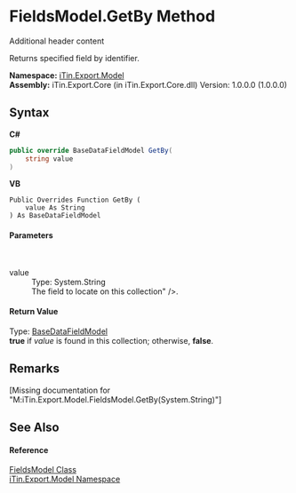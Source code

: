 # FieldsModel.GetBy Method 
Additional header content 

Returns specified field by identifier.

**Namespace:**&nbsp;<a href="N_iTin_Export_Model">iTin.Export.Model</a><br />**Assembly:**&nbsp;iTin.Export.Core (in iTin.Export.Core.dll) Version: 1.0.0.0 (1.0.0.0)

## Syntax

**C#**<br />
``` C#
public override BaseDataFieldModel GetBy(
	string value
)
```

**VB**<br />
``` VB
Public Overrides Function GetBy ( 
	value As String
) As BaseDataFieldModel
```


#### Parameters
&nbsp;<dl><dt>value</dt><dd>Type: System.String<br />The field to locate on this collection" />.</dd></dl>

#### Return Value
Type: <a href="T_iTin_Export_Model_BaseDataFieldModel">BaseDataFieldModel</a><br /><b>true</b> if *value* is found in this collection; otherwise, <b>false</b>.

## Remarks
\[Missing <remarks> documentation for "M:iTin.Export.Model.FieldsModel.GetBy(System.String)"\]

## See Also


#### Reference
<a href="T_iTin_Export_Model_FieldsModel">FieldsModel Class</a><br /><a href="N_iTin_Export_Model">iTin.Export.Model Namespace</a><br />